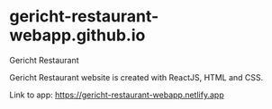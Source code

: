 # gericht-restaurant-webapp.github.io
 Gericht Restaurant                      
                                        
Gericht Restaurant website is created with ReactJS, HTML and CSS.

Link to app: https://gericht-restaurant-webapp.netlify.app

